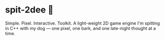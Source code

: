 # spit-2dee 🔧
Simple. Pixel. Interactive. Toolkit. A light-weight 2D game engine I'm spitting in C++ with my dog — one pixel, one bark, and one late-night thought at a time.
